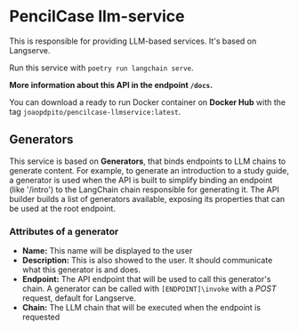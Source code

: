 # PencilCase llm-service

This is responsible for providing LLM-based services. It's based on Langserve.

Run this service with `poetry run langchain serve`.

**More information about this API in the endpoint `/docs`.**

You can download a ready to run Docker container on **Docker Hub** with the tag `joaopdpito/pencilcase-llmservice:latest`.

## Generators
This service is based on **Generators**, that binds endpoints to LLM chains to generate content.
For example, to generate an introduction to a study guide, a generator is used when the API is built to simplify binding an endpoint (like '/intro') to the LangChain chain responsible for generating it. 
The API builder builds a list of generators available, exposing its properties that can be used at the root endpoint.

### Attributes of a generator
- **Name:** This name will be displayed to the user
- **Description:** This is also showed to the user. It should communicate what this generator is and does.
- **Endpoint:** The API endpoint that will be used to call this generator's chain. A generator can be called with `[ENDPOINT]\invoke` with a *POST* request, default for Langserve.
- **Chain:** The LLM chain that will be executed when the endpoint is requested